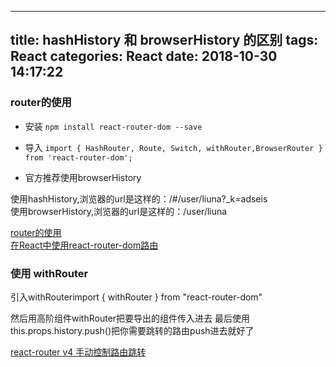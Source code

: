 
---
title: hashHistory 和 browserHistory 的区别
tags: React
categories: React
date:  2018-10-30 14:17:22
---
### router的使用

* 安装
 `npm install react-router-dom --save`
* 导入
`import { HashRouter, Route, Switch, withRouter,BrowserRouter } from 'react-router-dom';`

* 官方推荐使用browserHistory

使用hashHistory,浏览器的url是这样的：/#/user/liuna?_k=adseis  
使用browserHistory,浏览器的url是这样的：/user/liuna

[router的使用](https://www.cnblogs.com/liuna/p/6137970.html)  
[在React中使用react-router-dom路由](https://www.jianshu.com/p/8954e9fb0c7e)   

### 使用 withRouter
引入withRouterimport { withRouter } from "react-router-dom"

然后用高阶组件withRouter把要导出的组件传入进去
最后使用this.props.history.push()把你需要跳转的路由push进去就好了


[react-router v4 手动控制路由跳转](https://www.jianshu.com/p/52528ebb771d)